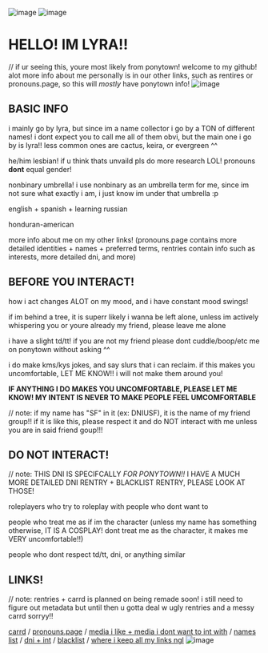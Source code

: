 ![image](https://github.com/user-attachments/assets/a068b101-255c-44a8-b9ec-d35939493f56)
![image](https://github.com/user-attachments/assets/dbf80dd2-f190-4ae4-9eac-442a684fcc1d)

# HELLO! IM LYRA!!
// if ur seeing this, youre most likely from ponytown! welcome to my github! alot more info about me personally is in our other links, such as rentires or pronouns.page, so this will *mostly* have ponytown info!
![image](https://github.com/user-attachments/assets/d2093a95-adb2-403c-890e-ce89dcd1e49d)
## BASIC INFO
i mainly go by lyra, but since im a name collector i go by a TON of different names! i dont expect you to call me all of them obvi, but the main one i go by is lyra!! less common ones are cactus, keira, or evergreen ^^

he/him lesbian! if u think thats unvaild pls do more research LOL! pronouns **dont** equal gender!

nonbinary umbrella! i use nonbinary as an umbrella term for me, since im not sure what exactly i am, i just know im under that umbrella :p 

english + spanish + learning russian

honduran-american

more info about me on my other links! (pronouns.page contains more detailed identities + names + preferred terms, rentries contain info such as interests, more detailed dni, and more)

## BEFORE YOU INTERACT! 

how i act changes ALOT on my mood, and i have constant mood swings!

if im behind a tree, it is superr likely i wanna be left alone, unless im actively whispering you or youre already my friend, please leave me alone

i have a slight td/tt! if you are not my friend please dont cuddle/boop/etc me on ponytown without asking ^^

i do make kms/kys jokes, and say slurs that i can reclaim. if this makes you uncomfortable, LET ME KNOW!! i will not make them around you!

**IF ANYTHING I DO MAKES YOU UNCOMFORTABLE, PLEASE LET ME KNOW! MY INTENT IS NEVER TO MAKE PEOPLE FEEL UMCOMFORTABLE**

// note: if my name has "SF" in it (ex: DNIUSF), it is the name of my friend group!! if it is like this, please respect it and do NOT interact with me unless you are in said friend goup!!!


## DO NOT INTERACT!

// note: THIS DNI IS SPECIFCALLY *FOR PONYTOWN!!* I HAVE A MUCH MORE DETAILED DNI RENTRY + BLACKLIST RENTRY, PLEASE LOOK AT THOSE!

roleplayers who try to roleplay with people who dont want to 

people who treat me as if im the character (unless my name has something otherwise, IT IS A COSPLAY! dont treat me as the character, it makes me VERY uncomfortable!!)

people who dont respect td/tt, dni, or anything similar

## LINKS!
// note: rentries + carrd is planned on being remade soon! i still need to figure out metadata but until then u gotta deal w ugly rentries and a messy carrd sorryy!!

[carrd](https://lyraevergreen.carrd.co/#) / [pronouns.page](https://en.pronouns.page/@lyraevergreen) / [media i like + media i dont want to int with](https://rentry/lyraevergreen) / [names list](https://rentry.co/lyranames) / [dni + int](https://rentry.co/lyracriteria) / [blacklist](https://rentry.co/lyrablacklist) / [where i keep all my links ngl](https://pronouns.cc/@lyraevergreen)
![image](https://github.com/user-attachments/assets/d2093a95-adb2-403c-890e-ce89dcd1e49d)
